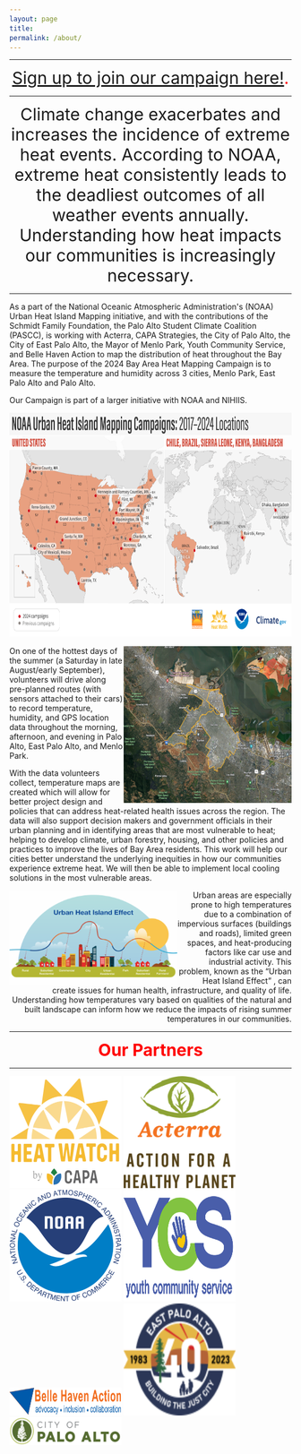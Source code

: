 ```yaml
---
layout: page
title: 
permalink: /about/
---
```


-------------------------------------------------------------------------------------------------------------------------------------------------------

<p align="center">
  <span style="color:red;font-size:30px;">
  <a href="https://docs.google.com/forms/d/e/1FAIpQLSefdzT36AMtDJTZoYf4KSVVTP8T2kH7KcHr3QkAhTYELuy9bg/viewform">Sign up to join our campaign here!</a>.
  </span>
</p>

-------------------------------------------------------------------------------------------------------------------------------------------------------

<p align="center">
<span style="font-size:30px;"> Climate change exacerbates and increases the incidence of extreme heat events. According to NOAA, extreme heat consistently leads to the deadliest outcomes of all weather events annually. Understanding how heat impacts our communities is increasingly necessary. </span>
</p>

------------------------------------------------------------------------------------------------------------------------------------------------------------------------------------------------------------------------------------------------------------------------------------------------------


As a part of the National Oceanic Atmospheric Administration's (NOAA) Urban Heat Island Mapping initiative, and with the contributions of the Schmidt Family Foundation, the Palo Alto Student Climate Coalition (PASCC), is working with Acterra, CAPA Strategies, the City of Palo Alto, the City of East Palo Alto, the Mayor of Menlo Park, Youth Community Service, and Belle Haven Action to map the distribution of heat throughout the Bay Area. The purpose of the 2024 Bay Area Heat Mapping Campaign is to measure the temperature and humidity across 3 cities, Menlo Park, East Palo Alto and Palo Alto.

Our Campaign is part of a larger initiative with NOAA and NIHIIS. 
<p align="center">
<img src="https://raw.githubusercontent.com/kmualim/bayareaheatmapping2024/master/images/urban_heat_campaign.png" height="400" width="550">
</p>

<img src="https://raw.githubusercontent.com/kmualim/bayareaheatmapping2024/master/images/mapped_regions.png" align="right" height="280" width="300">

On one of the hottest days of the summer (a Saturday in late August/early September), volunteers will drive along pre-planned routes (with sensors attached to their cars) to record temperature, humidity, and GPS location data throughout the morning, afternoon, and evening in Palo Alto, East Palo Alto, and Menlo Park.

<p align="left">
With the data volunteers collect, temperature maps are created which will allow for better project design and policies that can address heat-related health issues across the region. The data will also support decision makers and government officials in their urban planning and in identifying areas that are most vulnerable to heat; helping to develop climate, urban forestry, housing, and other policies and practices to improve the lives of Bay Area residents. This work will help our cities better understand the underlying inequities in how our communities experience extreme heat. We will then be able to implement local cooling solutions in the most vulnerable areas.
</p>


<img src="https://raw.githubusercontent.com/kmualim/bayareaheatmapping2024/master/images/uhi-effect.png" align="left" height="170" width="300">


<p align="right"> Urban areas are especially prone to high temperatures due to a combination of impervious surfaces (buildings and roads), limited green spaces, and  heat-producing factors like car use and industrial activity. This problem, known as the <bold>“Urban Heat Island Effect”</bold> , can create issues for human health, infrastructure, and quality of life. Understanding how temperatures vary based on qualities of the natural and built landscape can inform how we reduce the impacts of rising summer temperatures in our communities. 
</p>

-----------------------------------------------------------------------------------------------------------------------------------------------

<p align="center">
<span style="color:red;font-weight:700;font-size:30px"> Our Partners </span>
</p>

-----------------------------------------------------------------------------------------------------------------------------------------------

<p float="left">
  <img src="https://raw.githubusercontent.com/kmualim/bayareaheatmapping2024/master/images/heatwatch.png" height="200" width="200">
  <img src="https://raw.githubusercontent.com/kmualim/bayareaheatmapping2024/master/images/Acterra.png" height="200" width="200">
  <img src="https://raw.githubusercontent.com/kmualim/bayareaheatmapping2024/master/images/NOAA.png" height="200" width="200">
  <img src="https://raw.githubusercontent.com/kmualim/bayareaheatmapping2024/master/images/YCS.webp" height="200" width="200">
  <img src="https://raw.githubusercontent.com/kmualim/bayareaheatmapping2024/master/images/belle_haven.webp" height="50" width="200">
  <img src="https://raw.githubusercontent.com/kmualim/bayareaheatmapping2024/master/images/east_pa.png" height="200" width="200">
  <img src="https://raw.githubusercontent.com/kmualim/bayareaheatmapping2024/master/images/palo_alto.png" height="50" width="200">
  
</p>
